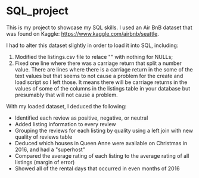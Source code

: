 # SQL_project

This is my project to showcase my SQL skills. I used an Air BnB dataset that was found on Kaggle: https://www.kaggle.com/airbnb/seattle. 

I had to alter this dataset slightly in order to load it into SQL, including: 
1. Modified  the listings.csv file to relace "" with nothing for NULLs; 
2. Fixed one line where there was a carriage return that split a number value. There are lines where there is a carriage return in the some of the text values but that seems to not cause a problem for the create and load script so I left those. It means there will be carriage returns in the values of some of the columns in the listings table in your database but presumably that will not cause a problem.

With my loaded dataset, I deduced the following:
* Identified each review as positive, negative, or neutral
* Added listing information to every review
* Grouping the reviews for each listing by quality using a left join with new quality of reviews table
* Deduced which houses in Queen Anne were available on Christmas in 2016, and had a "superhost"
* Compared the average rating of each listing to the average rating of all listings (margin of error)
* Showed all of the rental days that occurred in even months of 2016
